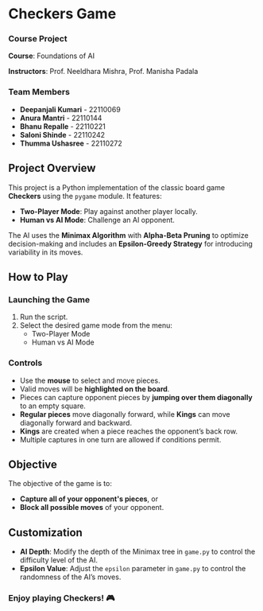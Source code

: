 # **Checkers Game**

### **Course Project**  
**Course**: Foundations of AI  

**Instructors**: Prof. Neeldhara Mishra, Prof. Manisha Padala

### **Team Members**  
- **Deepanjali Kumari** - 22110069  
- **Anura Mantri** - 22110144  
- **Bhanu Repalle** - 22110221  
- **Saloni Shinde** - 22110242  
- **Thumma Ushasree** - 22110272  

## **Project Overview**

This project is a Python implementation of the classic board game **Checkers** using the `pygame` module. It features:  

- **Two-Player Mode**: Play against another player locally. 
- **Human vs AI Mode**: Challenge an AI opponent. 

The AI uses the **Minimax Algorithm** with **Alpha-Beta Pruning** to optimize decision-making and includes an **Epsilon-Greedy Strategy** for introducing variability in its moves.

## **How to Play**

### **Launching the Game**
1. Run the script.
2. Select the desired game mode from the menu:
    -   Two-Player Mode
    -   Human vs AI Mode

### **Controls**
- Use the **mouse** to select and move pieces.  
- Valid moves will be **highlighted on the board**.  
- Pieces can capture opponent pieces by **jumping over them diagonally** to an empty square.  
- **Regular pieces** move diagonally forward, while **Kings** can move diagonally forward and backward.  
- **Kings** are created when a piece reaches the opponent’s back row.  
- Multiple captures in one turn are allowed if conditions permit.

## **Objective**

The objective of the game is to:  
- **Capture all of your opponent's pieces**, or  
- **Block all possible moves** of your opponent.  

## **Customization**

- **AI Depth**: Modify the depth of the Minimax tree in `game.py` to control the difficulty level of the AI.  
- **Epsilon Value**: Adjust the `epsilon` parameter in `game.py` to control the randomness of the AI’s moves.  

### **Enjoy playing Checkers!** 🎮
